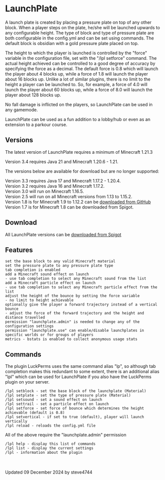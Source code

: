 # LaunchPlate

A launch plate is created by placing a pressure plate on top of any other block. When a player steps on the plate, he/she will be launched upwards to any configurable height. The type of block and type of pressure plate are both configurable in the config.yml and can be set using commands. The default block is obsidian with a gold pressure plate placed on top.

The height to which the player is launched is controlled by the "force" variable in the configuration file, set with the "/lpl setforce" command. The actual height achieved can be controlled to a  good degree of accuracy by specifying the force as a decimal. The default force is 0.8 which will launch the player about 4 blocks up, while a force of 1.8 will launch the player about 16 blocks up. Unlike a lot of similar plugins, there is no limit to the height a player can be launched to. So, for example, a force of 4.0 will launch the player about 60 blocks up, while a force of 8.0 will launch the player about 128 blocks up.

No fall damage is inflicted on the players, so LaunchPlate can be used in any gamemode.

LaunchPlate can be used as a fun addition to a lobby/hub or even as an extension to a parkour course.

## Versions

The latest version of LaunchPlate requires a minimum of Minecraft 1.21.3

Version 3.4 requires Java 21 and Minecraft 1.20.6 - 1.21.

The versions below are available for download but are no longer supported:

Version 3.3 requires Java 17 and Minecraft 1.17.2 - 1.20.4.  
Version 3.2 requires Java 16 and Minecraft 1.17.2.  
Version 3.0 will run on Minecraft 1.16.5.  
Version 2.5 will run on all Minecraft versions from 1.13 to 1.15.2.<br>
Version 1.8 is for Minecraft 1.9 to 1.12.2 can be [downloaded from GitHub](https://github.com/steve4744/LaunchPlate/releases/download/v1.8/LaunchPlate.jar "LaunchPlate v1.8 by steve4744")<br>
Version 1.7 is for Minecraft 1.8 can be downloaded from Spigot.

## Download

All LaunchPlate versions can be [downloaded from Spigot](https://www.spigotmc.org/resources/launch-plate.42251/ "LaunchPlate by steve4744")

## Features

    set the base block to any valid Minecraft material
    set the pressure plate to any pressure plate type
    tab completion is enabled
    add a Minecraft sound effect on launch
    - use tab completion to select any Minecraft sound from the list
    add a Minecraft particle effect on launch
    - use tab completion to select any Minecraft particle effect from the list
    adjust the height of the bounce by setting the force variable
    - no limit to height achievable
    optionally give the player a forward trajectory instead of a vertical bounce
    - adjust the force of the forward trajectory and the height and distance travelled
    permission "launchplate.admin" is needed to change any of the configuration settings
    permission "launchplate.use" can enable/disable launchplates in specific worlds or for groups of players
    metrics - bstats is enabled to collect anonymous usage stats


## Commands

The plugin LuckPerms uses the same command alias "lp", so although tab completion makes this redundant to some extent, there is an additional alias "lpl" which can be used for LaunchPlate if you also have the LuckPerms plugin on your server.

    /lpl setblock - set the base block of the launchplate (Material)
    /lpl setplate - set the type of pressure plate (Material)
    /lpl setsound - set a sound effect on launch
    /lpl settrail - set a particle effect on launch
    /lpl setforce - set force of bounce which determines the height achievable (default is 0.8)
    /lpl setvertical - if set to true (default), player will launch vertically
    /lpl reload - reloads the config.yml file

All of the above require the "launchplate.admin" permission

    /lpl help - display this list of commands
    /lpl list - display the current settings
    /lpl - information about the plugin

<br>
<br>
Updated 09 December 2024 by steve4744

